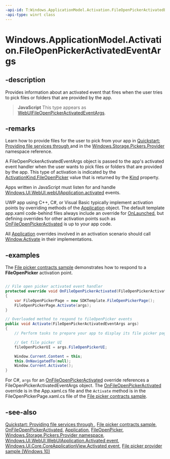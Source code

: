 ```yaml
---
-api-id: T:Windows.ApplicationModel.Activation.FileOpenPickerActivatedEventArgs
-api-type: winrt class
---
```


<!-- Class syntax.
public class FileOpenPickerActivatedEventArgs : Windows.ApplicationModel.Activation.IActivatedEventArgs, Windows.ApplicationModel.Activation.IActivatedEventArgsWithUser, Windows.ApplicationModel.Activation.IFileOpenPickerActivatedEventArgs, Windows.ApplicationModel.Activation.IFileOpenPickerActivatedEventArgs2
-->

# Windows.ApplicationModel.Activation.FileOpenPickerActivatedEventArgs

## -description

Provides information about an activated event that fires when the user tries to pick files or folders that are provided by the app.

> **JavaScript**
> This type appears as [WebUIFileOpenPickerActivatedEventArgs](../windows.ui.webui/webuifileopenpickeractivatedeventargs.md).

## -remarks

Learn how to provide files for the user to pick from your app in [Quickstart: Providing file services through ](https://msdn.microsoft.com/library/3a348fea-c4b3-4847-a350-a41a69441c00) and in the [Windows.Storage.Pickers.Provider](../windows.storage.pickers.provider/windows_storage_pickers_provider.md) namespace reference.

A FileOpenPickerActivatedEventArgs object is passed to the app's activated event handler when the user wants to pick files or folders that are provided by the app. This type of activation is indicated by the [ActivationKind.FileOpenPicker](activationkind.md) value that is returned by the [Kind](fileopenpickeractivatedeventargs_kind.md) property.

Apps written in JavaScript must listen for and handle [Windows.UI.WebUI.webUIApplication.activated](../windows.ui.webui/webuiapplication_activated.md) events.

UWP app using C++, C#, or Visual Basic typically implement activation points by overriding methods of the [Application](../windows.ui.xaml/application.md) object. The default template app.xaml code-behind files always include an override for [OnLaunched](../windows.ui.xaml/application_onlaunched_859642554.md), but defining overrides for other activation points such as [OnFileOpenPickerActivated](../windows.ui.xaml/application_onfileopenpickeractivated_101387531.md) is up to your app code.

All [Application](../windows.ui.xaml/application.md) overrides involved in an activation scenario should call [Window.Activate](../windows.ui.xaml/window_activate_1797342875.md) in their implementations.

## -examples

The [File picker contracts sample](https://go.microsoft.com/fwlink/p/?linkid=231536) demonstrates how to respond to a **FileOpenPicker** activation point.

```csharp

// File open picker activated event handler
protected override void OnFileOpenPickerActivated(FileOpenPickerActivatedEventArgs args)
{
    var FileOpenPickerPage = new SDKTemplate.FileOpenPickerPage();
    FileOpenPickerPage.Activate(args);
}

// Overloaded method to respond to fileOpenPicker events
public void Activate(FileOpenPickerActivatedEventArgs args)
{
    // Perform tasks to prepare your app to display its file picker page

    // Get file picker UI
    fileOpenPickerUI = args.FileOpenPickerUI;

    Window.Current.Content = this;
    this.OnNavigatedTo(null);
    Window.Current.Activate();
}


```

For C#, `args` for an [OnFileOpenPickerActivated](../windows.ui.xaml/application_onfileopenpickeractivated_101387531.md) override references a FileOpenPickerActivatedEventArgs object. The [OnFileOpenPickerActivated](../windows.ui.xaml/application_onfileopenpickeractivated_101387531.md) override is in the App.xaml.cs file and the `Activate` method is in the FileOpenPickerPage.xaml.cs file of the [File picker contracts sample](https://go.microsoft.com/fwlink/p/?linkid=231536).

## -see-also

[Quickstart: Providing file services through ](https://msdn.microsoft.com/library/3a348fea-c4b3-4847-a350-a41a69441c00), [File picker contracts sample](https://go.microsoft.com/fwlink/p/?linkid=231536), [OnFileOpenPickerActivated](../windows.ui.xaml/application_onfileopenpickeractivated_101387531.md), [Application](../windows.ui.xaml/application.md), [FileOpenPicker](../windows.storage.pickers/fileopenpicker.md), [Windows.Storage.Pickers.Provider namespace](../windows.storage.pickers.provider/windows_storage_pickers_provider.md), [Windows.UI.WebUI.WebUIApplication.Activated event](../windows.ui.webui/webuiapplication_activated.md), [Windows.UI.Core.CoreApplicationView.Activated event](../windows.applicationmodel.core/coreapplicationview_activated.md), [File picker provider sample (Windows 10)](https://go.microsoft.com/fwlink/p/?LinkId=620543)
